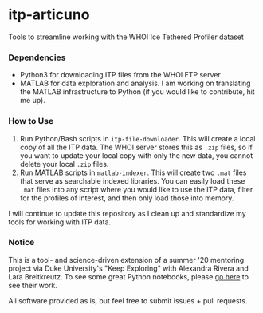 # itp-articuno
Tools to streamline working with the WHOI Ice Tethered Profiler dataset

### Dependencies

- Python3 for downloading ITP files from the WHOI FTP server
- MATLAB for data exploration and analysis. I am working on translating the MATLAB infrastructure to Python (if you would like to contribute, hit me up).

### How to Use

1. Run Python/Bash scripts in `itp-file-downloader`. This will create a local copy of all the ITP data. The WHOI server stores this as `.zip` files, so if you want to update your local copy with only the new data, you cannot delete your local `.zip` files.
2. Run MATLAB scripts in `matlab-indexer`. This will create two `.mat` files that serve as searchable indexed libraries. You can easily load these `.mat` files into any script where you would like to use the ITP data, filter for the profiles of interest, and then only load those into memory.

I will continue to update this repository as I clean up and standardize my tools for working with ITP data.

### Notice

This is a tool- and science-driven extension of a summer '20 mentoring project via Duke University's "Keep Exploring" with Alexandra Rivera and Lara Breitkreutz. To see some great Python notebooks, please [go here](explore-itp.github.io) to see their work.

All software provided as is, but feel free to submit issues + pull requests.
